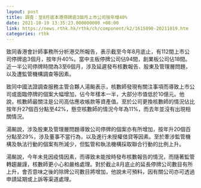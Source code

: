 ```yaml
---
layout: post
title: 調查：至8月底本港停牌逾3個月上市公司按年增40%
date: 2021-10-19 13:35:23.000000000 +08:00
link: https://news.rthk.hk/rthk/ch/component/k2/1615890-20211019.htm
categories: rthk
---
```


致同香港會計師事務所分析港交所報告，表示截至今年8月底止，有112間上市公司停牌逾3個月，按年升40%。當中主板停牌公司佔94間，創業板公司佔18間。近一半公司停牌時間為3至6個月，涉及延遲發布核數報告、股東及管理層問題，以及遭監管機構調查等因素。

致同中國法證調查服務主管合夥人湯飈表示，核數師發現有關注事項而導致上市公司或面臨停牌的個案大幅增加，佔今年樣本一半，大部分市值低於10億元。他說，核數師最關注是公司高估應收帳款等資產值。至於公司更換核數師的情況佔比按年升27個百分點至42%，懸空核數師的情況今年為11%，而去年並沒有出現相關情況。

湯飈說，涉及股東及管理層問題導致公司停牌的個案亦有所增加，按年升20個百分點至29%，涉及董事不當行為，以及進行未授權借貸等因素。至於牽涉監管機構及執法行動的個案有所減少，但監管和執法機構採取聯合行動的比例上升。

湯飈說，今年未見因疫情因素，而導致未能按時發布核數報告的情況，而隨著監管轉趨嚴謹，核數師更小心和嚴格處理。對於截止8月底止的延長停牌公司數目有所上升，會否意味之後的除牌公司數目將增加，他說未可預料，因有關公司亦可透過申請延期或上訴等渠道處理。
